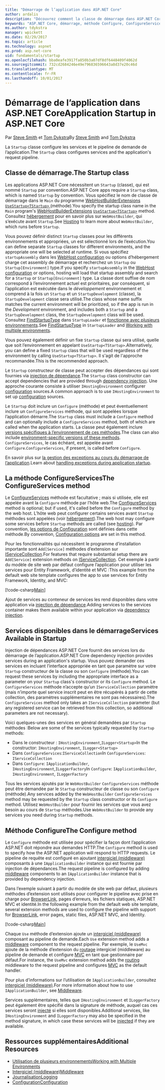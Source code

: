 ```yaml
---
title: "Démarrage de l’application dans ASP.NET Core"
author: ardalis
description: "Découvrez comment la classe de démarrage dans ASP.NET Core configure les services et le pipeline de demande de l’application."
keywords: "ASP.NET Core, démarrage, méthode Configure, ConfigureServices (méthode)"
ms.author: tdykstra
manager: wpickett
ms.date: 02/29/2017
ms.topic: article
ms.technology: aspnet
ms.prod: asp.net-core
uid: fundamentals/startup
ms.openlocfilehash: bba0eafe3917fa850b3a07df8df6448409f4062d
ms.sourcegitcommit: 732cd2684246e49e796836596643a8d37e20c46d
ms.translationtype: MT
ms.contentlocale: fr-FR
ms.lasthandoff: 10/01/2017
---
```

# <a name="application-startup-in-aspnet-core"></a><span data-ttu-id="9430f-104">Démarrage de l’application dans ASP.NET Core</span><span class="sxs-lookup"><span data-stu-id="9430f-104">Application Startup in ASP.NET Core</span></span>

<span data-ttu-id="9430f-105">Par [Steve Smith](https://ardalis.com/) et [Tom Dykstra](https://github.com/tdykstra/)</span><span class="sxs-lookup"><span data-stu-id="9430f-105">By [Steve Smith](https://ardalis.com/) and [Tom Dykstra](https://github.com/tdykstra/)</span></span>

<span data-ttu-id="9430f-106">La `Startup` classe configure les services et le pipeline de demande de l’application.</span><span class="sxs-lookup"><span data-stu-id="9430f-106">The `Startup` class configures services and the application's request pipeline.</span></span>

## <a name="the-startup-class"></a><span data-ttu-id="9430f-107">Classe de démarrage.</span><span class="sxs-lookup"><span data-stu-id="9430f-107">The Startup class</span></span>

<span data-ttu-id="9430f-108">Les applications ASP.NET Core nécessitent un `Startup` (classe), qui est nommé `Startup` par convention.</span><span class="sxs-lookup"><span data-stu-id="9430f-108">ASP.NET Core apps require a `Startup` class, which is named `Startup` by convention.</span></span> <span data-ttu-id="9430f-109">Vous spécifiez le nom de classe de démarrage dans le `Main` du programme [WebHostBuilderExtensions](https://docs.microsoft.com/aspnet/core/api/microsoft.aspnetcore.hosting.webhostbuilderextensions) [ `UseStartup<TStartup>` ](https://docs.microsoft.com/aspnet/core/api/microsoft.aspnetcore.hosting.webhostbuilderextensions#Microsoft_AspNetCore_Hosting_WebHostBuilderExtensions_UseStartup__1_Microsoft_AspNetCore_Hosting_IWebHostBuilder_) (méthode).</span><span class="sxs-lookup"><span data-stu-id="9430f-109">You specify the startup class name in the `Main` program's [WebHostBuilderExtensions](https://docs.microsoft.com/aspnet/core/api/microsoft.aspnetcore.hosting.webhostbuilderextensions) [`UseStartup<TStartup>`](https://docs.microsoft.com/aspnet/core/api/microsoft.aspnetcore.hosting.webhostbuilderextensions#Microsoft_AspNetCore_Hosting_WebHostBuilderExtensions_UseStartup__1_Microsoft_AspNetCore_Hosting_IWebHostBuilder_) method.</span></span> <span data-ttu-id="9430f-110">Consultez [hébergement](xref:fundamentals/hosting) pour en savoir plus sur `WebHostBuilder`, qui s’exécute avant `Startup`.</span><span class="sxs-lookup"><span data-stu-id="9430f-110">See [Hosting](xref:fundamentals/hosting) to learn more about `WebHostBuilder`, which runs before `Startup`.</span></span>

<span data-ttu-id="9430f-111">Vous pouvez définir distinct `Startup` classes pour les différents environnements et appropriées, un est sélectionné lors de l’exécution.</span><span class="sxs-lookup"><span data-stu-id="9430f-111">You can define separate `Startup` classes for different environments, and the appropriate one will be selected at runtime.</span></span> <span data-ttu-id="9430f-112">Si vous spécifiez `startupAssembly` dans les [WebHost configuration](https://docs.microsoft.com/aspnet/core/fundamentals/hosting?tabs=aspnetcore2x#configuring-a-host) ou options d’hébergement charge cet assembly de démarrage et recherchez un `Startup` ou `Startup[Environment]` type.</span><span class="sxs-lookup"><span data-stu-id="9430f-112">If you specify `startupAssembly` in the [WebHost configuration](https://docs.microsoft.com/aspnet/core/fundamentals/hosting?tabs=aspnetcore2x#configuring-a-host) or options, hosting will load that startup assembly and search for a `Startup` or `Startup[Environment]` type.</span></span> <span data-ttu-id="9430f-113">La classe dont suffixe de nom correspond à l’environnement actuel est prioritaires, par conséquent, si l’application est exécutée dans le *développement* environnement et comprend à la fois un `Startup` et un `StartupDevelopment` (classe), la `StartupDevelopment` classe sera utilisé.</span><span class="sxs-lookup"><span data-stu-id="9430f-113">The class whose name suffix matches the current environment will be prioritized, so if the app is run in the *Development* environment, and includes both a `Startup` and a `StartupDevelopment` class, the `StartupDevelopment` class will be used.</span></span> <span data-ttu-id="9430f-114">Consultez [FindStartupType](https://github.com/aspnet/Hosting/blob/rel/1.1.0/src/Microsoft.AspNetCore.Hosting/Internal/StartupLoader.cs) dans `StartupLoader` et [fonctionne avec plusieurs environnements](environments.md#startup-conventions).</span><span class="sxs-lookup"><span data-stu-id="9430f-114">See [FindStartupType](https://github.com/aspnet/Hosting/blob/rel/1.1.0/src/Microsoft.AspNetCore.Hosting/Internal/StartupLoader.cs) in `StartupLoader` and [Working with multiple environments](environments.md#startup-conventions).</span></span>

<span data-ttu-id="9430f-115">Vous pouvez également définir un fixe `Startup` classe qui sera utilisé, quelle que soit l’environnement en appelant `UseStartup<TStartup>`.</span><span class="sxs-lookup"><span data-stu-id="9430f-115">Alternatively, you can define a fixed `Startup` class that will be used regardless of the environment by calling `UseStartup<TStartup>`.</span></span> <span data-ttu-id="9430f-116">Il s'agit de l'approche recommandée.</span><span class="sxs-lookup"><span data-stu-id="9430f-116">This is the recommended approach.</span></span>

<span data-ttu-id="9430f-117">Le `Startup` constructeur de classe peut accepter des dépendances qui sont fournies via [injection de dépendance](xref:fundamentals/dependency-injection).</span><span class="sxs-lookup"><span data-stu-id="9430f-117">The `Startup` class constructor can accept dependencies that are provided through [dependency injection](xref:fundamentals/dependency-injection).</span></span> <span data-ttu-id="9430f-118">Une approche courante consiste à utiliser `IHostingEnvironment` configurer [configuration](xref:fundamentals/configuration) sources.</span><span class="sxs-lookup"><span data-stu-id="9430f-118">A common approach is to use `IHostingEnvironment` to set up [configuration](xref:fundamentals/configuration) sources.</span></span>

<span data-ttu-id="9430f-119">Le `Startup` doit inclure un `Configure` (méthode) et peut éventuellement inclure un `ConfigureServices` méthode, qui sont appelées lorsque l’application démarre.</span><span class="sxs-lookup"><span data-stu-id="9430f-119">The `Startup` class must include a `Configure` method and can optionally include a `ConfigureServices` method, both of which are called when the application starts.</span></span> <span data-ttu-id="9430f-120">La classe peut également inclure [versions spécifiques à l’environnement de ces méthodes](xref:fundamentals/environments#startup-conventions).</span><span class="sxs-lookup"><span data-stu-id="9430f-120">The class can also include [environment-specific versions of these methods](xref:fundamentals/environments#startup-conventions).</span></span> <span data-ttu-id="9430f-121">`ConfigureServices`, le cas échéant, est appelée avant `Configure`.</span><span class="sxs-lookup"><span data-stu-id="9430f-121">`ConfigureServices`, if present, is called before `Configure`.</span></span>

<span data-ttu-id="9430f-122">En savoir plus sur [la gestion des exceptions au cours du démarrage de l’application](xref:fundamentals/error-handling#startup-exception-handling).</span><span class="sxs-lookup"><span data-stu-id="9430f-122">Learn about [handling exceptions during application startup](xref:fundamentals/error-handling#startup-exception-handling).</span></span>

## <a name="the-configureservices-method"></a><span data-ttu-id="9430f-123">La méthode ConfigureServices</span><span class="sxs-lookup"><span data-stu-id="9430f-123">The ConfigureServices method</span></span>

<span data-ttu-id="9430f-124">Le [ConfigureServices](https://docs.microsoft.com/aspnet/core/api/microsoft.aspnetcore.hosting.startupbase#Microsoft_AspNetCore_Hosting_StartupBase_ConfigureServices_Microsoft_Extensions_DependencyInjection_IServiceCollection_) méthode est facultative ; mais si utilisée, elle est appelée avant la `Configure` méthode par l’hôte web.</span><span class="sxs-lookup"><span data-stu-id="9430f-124">The [ConfigureServices](https://docs.microsoft.com/aspnet/core/api/microsoft.aspnetcore.hosting.startupbase#Microsoft_AspNetCore_Hosting_StartupBase_ConfigureServices_Microsoft_Extensions_DependencyInjection_IServiceCollection_) method is optional; but if used, it's called before the `Configure` method by the web host.</span></span> <span data-ttu-id="9430f-125">L’hôte web peut configurer certains services avant ``Startup`` méthodes sont appelées (voir [hébergement](xref:fundamentals/hosting)).</span><span class="sxs-lookup"><span data-stu-id="9430f-125">The web host may configure some services before ``Startup`` methods are called (see [hosting](xref:fundamentals/hosting)).</span></span> <span data-ttu-id="9430f-126">Par convention, [les options de Configuration](xref:fundamentals/configuration) sont définies dans cette méthode.</span><span class="sxs-lookup"><span data-stu-id="9430f-126">By convention, [Configuration options](xref:fundamentals/configuration) are set in this method.</span></span>

<span data-ttu-id="9430f-127">Pour les fonctionnalités qui nécessitent le programme d’installation importante sont `Add[Service]` méthodes d’extension sur [IServiceCollection](https://docs.microsoft.com/aspnet/core/api/microsoft.extensions.dependencyinjection.iservicecollection).</span><span class="sxs-lookup"><span data-stu-id="9430f-127">For features that require substantial setup there are `Add[Service]` extension methods on [IServiceCollection](https://docs.microsoft.com/aspnet/core/api/microsoft.extensions.dependencyinjection.iservicecollection).</span></span> <span data-ttu-id="9430f-128">Cet exemple à partir du modèle de site web par défaut configure l’application pour utiliser les services pour Entity Framework, d’identité et MVC :</span><span class="sxs-lookup"><span data-stu-id="9430f-128">This example from the default web site template configures the app to use services for Entity Framework, Identity, and MVC:</span></span>

[!code-csharp[Main](../common/samples/WebApplication1/Startup.cs?highlight=4,7,11&start=40&end=55)]

<span data-ttu-id="9430f-129">Ajout de services au conteneur de services les rend disponibles dans votre application via [injection de dépendance](xref:fundamentals/dependency-injection).</span><span class="sxs-lookup"><span data-stu-id="9430f-129">Adding services to the services container makes them available within your application via [dependency injection](xref:fundamentals/dependency-injection).</span></span>

## <a name="services-available-in-startup"></a><span data-ttu-id="9430f-130">Services disponibles dans le démarrage</span><span class="sxs-lookup"><span data-stu-id="9430f-130">Services Available in Startup</span></span>

<span data-ttu-id="9430f-131">Injection de dépendances ASP.NET Core fournit des services lors du démarrage de l’application.</span><span class="sxs-lookup"><span data-stu-id="9430f-131">ASP.NET Core dependency injection provides services during an application's startup.</span></span> <span data-ttu-id="9430f-132">Vous pouvez demander ces services en incluant l’interface appropriée en tant que paramètre sur votre `Startup` constructeur de la classe ou son `Configure` (méthode).</span><span class="sxs-lookup"><span data-stu-id="9430f-132">You can request these services by including the appropriate interface as a parameter on your `Startup` class's constructor or its `Configure` method.</span></span> <span data-ttu-id="9430f-133">Le `ConfigureServices` méthode n’accepte qu’un `IServiceCollection` paramètre (mais n’importe quel service inscrit peut en être récupérés à partir de cette collection, des paramètres supplémentaires ne sont pas nécessaires).</span><span class="sxs-lookup"><span data-stu-id="9430f-133">The `ConfigureServices` method only takes an `IServiceCollection` parameter (but any registered service can be retrieved from this collection, so additional parameters are not necessary).</span></span>

<span data-ttu-id="9430f-134">Voici quelques-unes des services en général demandées par `Startup` méthodes :</span><span class="sxs-lookup"><span data-stu-id="9430f-134">Below are some of the services typically requested by `Startup` methods:</span></span>

* <span data-ttu-id="9430f-135">Dans le constructeur : `IHostingEnvironment`,`ILogger<Startup>`</span><span class="sxs-lookup"><span data-stu-id="9430f-135">In the constructor:  `IHostingEnvironment`, `ILogger<Startup>`</span></span>
* <span data-ttu-id="9430f-136">Dans `ConfigureServices`:`IServiceCollection`</span><span class="sxs-lookup"><span data-stu-id="9430f-136">In `ConfigureServices`:  `IServiceCollection`</span></span>
* <span data-ttu-id="9430f-137">Dans `Configure`: `IApplicationBuilder`, `IHostingEnvironment`,`ILoggerFactory`</span><span class="sxs-lookup"><span data-stu-id="9430f-137">In `Configure`:  `IApplicationBuilder`, `IHostingEnvironment`, `ILoggerFactory`</span></span>

<span data-ttu-id="9430f-138">Tous les services ajoutés par le ``WebHostBuilder`` ``ConfigureServices`` méthode peut être demandée par le ``Startup`` constructeur de classe ou son ``Configure`` (méthode).</span><span class="sxs-lookup"><span data-stu-id="9430f-138">Any services added by the ``WebHostBuilder`` ``ConfigureServices`` method may be requested by the ``Startup`` class constructor or its ``Configure`` method.</span></span> <span data-ttu-id="9430f-139">Utilisez `WebHostBuilder` pour fournir les services que vous avez besoin au cours de `Startup` méthodes.</span><span class="sxs-lookup"><span data-stu-id="9430f-139">Use `WebHostBuilder` to provide any services you need during `Startup` methods.</span></span>

## <a name="the-configure-method"></a><span data-ttu-id="9430f-140">Méthode Configure</span><span class="sxs-lookup"><span data-stu-id="9430f-140">The Configure method</span></span>

<span data-ttu-id="9430f-141">Le `Configure` méthode est utilisée pour spécifier la façon dont l’application ASP.NET doit répondre aux demandes HTTP.</span><span class="sxs-lookup"><span data-stu-id="9430f-141">The `Configure` method is used to specify how the ASP.NET application will respond to HTTP requests.</span></span> <span data-ttu-id="9430f-142">Le pipeline de requête est configuré en ajoutant [intergiciel (middleware)](middleware.md) composants à une `IApplicationBuilder` instance qui est fournie par injection de dépendances.</span><span class="sxs-lookup"><span data-stu-id="9430f-142">The request pipeline is configured by adding [middleware](middleware.md) components to an `IApplicationBuilder` instance that is provided by dependency injection.</span></span>

<span data-ttu-id="9430f-143">Dans l’exemple suivant à partir du modèle de site web par défaut, plusieurs méthodes d’extension sont utilisés pour configurer le pipeline avec prise en charge pour [BrowserLink](http://vswebessentials.com/features/browserlink), pages d’erreurs, les fichiers statiques, ASP.NET MVC et identité.</span><span class="sxs-lookup"><span data-stu-id="9430f-143">In the following example from the default web site template, several extension methods are used to configure the pipeline with support for [BrowserLink](http://vswebessentials.com/features/browserlink), error pages, static files, ASP.NET MVC, and Identity.</span></span>

[!code-csharp[Main](../common/samples/WebApplication1/Startup.cs?highlight=8,9,10,14,17,19,21&start=58&end=84)]

<span data-ttu-id="9430f-144">Chaque `Use` méthode d’extension ajoute un [intergiciel (middleware)](xref:fundamentals/middleware) composant au pipeline de demande.</span><span class="sxs-lookup"><span data-stu-id="9430f-144">Each `Use` extension method adds a [middleware](xref:fundamentals/middleware) component to the request pipeline.</span></span> <span data-ttu-id="9430f-145">Par exemple, le `UseMvc` ajoute de la méthode d’extension du [routage](routing.md) intergiciel (middleware) au pipeline de demande et configure [MVC](xref:mvc/overview) en tant que gestionnaire par défaut.</span><span class="sxs-lookup"><span data-stu-id="9430f-145">For instance, the `UseMvc` extension method adds the [routing](routing.md) middleware to the request pipeline and configures [MVC](xref:mvc/overview) as the default handler.</span></span>

<span data-ttu-id="9430f-146">Pour plus d’informations sur l’utilisation de `IApplicationBuilder`, consultez [intergiciel (middleware)](xref:fundamentals/middleware).</span><span class="sxs-lookup"><span data-stu-id="9430f-146">For more information about how to use `IApplicationBuilder`, see [Middleware](xref:fundamentals/middleware).</span></span>

<span data-ttu-id="9430f-147">Services supplémentaires, telles que `IHostingEnvironment` et `ILoggerFactory` peut également être spécifié dans la signature de méthode, auquel cas ces services seront [injecté](dependency-injection.md) si elles sont disponibles.</span><span class="sxs-lookup"><span data-stu-id="9430f-147">Additional services, like `IHostingEnvironment` and `ILoggerFactory` may also be specified in the method signature, in which case these services will be [injected](dependency-injection.md) if they are available.</span></span> 

## <a name="additional-resources"></a><span data-ttu-id="9430f-148">Ressources supplémentaires</span><span class="sxs-lookup"><span data-stu-id="9430f-148">Additional Resources</span></span>

* [<span data-ttu-id="9430f-149">Utilisation de plusieurs environnements</span><span class="sxs-lookup"><span data-stu-id="9430f-149">Working with Multiple Environments</span></span>](xref:fundamentals/environments)
* [<span data-ttu-id="9430f-150">Intergiciel (middleware)</span><span class="sxs-lookup"><span data-stu-id="9430f-150">Middleware</span></span>](xref:fundamentals/middleware)
* [<span data-ttu-id="9430f-151">Journalisation</span><span class="sxs-lookup"><span data-stu-id="9430f-151">Logging</span></span>](xref:fundamentals/logging)
* [<span data-ttu-id="9430f-152">Configuration</span><span class="sxs-lookup"><span data-stu-id="9430f-152">Configuration</span></span>](xref:fundamentals/configuration)
